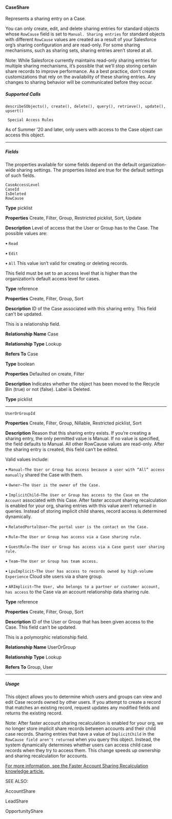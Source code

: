 #### CaseShare

Represents a sharing entry on a Case.

You can only create, edit, and delete sharing entries for standard objects whose `RowCause` field is set to `Manual. Sharing entries`
for standard objects with different `RowCause` values are created as a result of your Salesforce org’s sharing configuration and are
read-only. For some sharing mechanisms, such as sharing sets, sharing entries aren’t stored at all.

Note: While Salesforce currently maintains read-only sharing entries for multiple sharing mechanisms, it’s possible that we’ll stop
storing certain share records to improve performance. As a best practice, don’t create customizations that rely on the availability
of these sharing entries. Any changes to sharing behavior will be communicated before they occur.

##### Supported Calls
```
describeSObjects(), create(), delete(), query(), retrieve(), update(), upsert()

 Special Access Rules

```
As of Summer ’20 and later, only users with access to the Case object can access this object.


-----

##### Fields

The properties available for some fields depend on the default organization-wide sharing settings. The properties listed are true for the
default settings of such fields.

```
CaseAccessLevel
CaseId
IsDeleted
RowCause

```

**Type**
picklist

**Properties**
Create, Filter, Group, Restricted picklist, Sort, Update

**Description**
Level of access that the User or Group has to the Case. The possible values are:

**•** `Read`

**•** `Edit`

**•** `All` This value isn’t valid for creating or deleting records.

This field must be set to an access level that is higher than the organization’s default access
level for cases.

**Type**
reference

**Properties**
Create, Filter, Group, Sort

**Description**
ID of the Case associated with this sharing entry. This field can't be updated.

This is a relationship field.

**Relationship Name**
Case

**Relationship Type**
Lookup

**Refers To**
Case

**Type**
boolean

**Properties**
Defaulted on create, Filter

**Description**
Indicates whether the object has been moved to the Recycle Bin (true) or not (false).
Label is Deleted.

**Type**
picklist


-----

```
UserOrGroupId

```

**Properties**
Create, Filter, Group, Nillable, Restricted picklist, Sort

**Description**
Reason that this sharing entry exists. If you’re creating a sharing entry, the only permitted
value is Manual. If no value is specified, the field defaults to Manual. All other RowCause
values are read-only. After the sharing entry is created, this field can’t be edited.

Valid values include:

**•** `Manual—The User or Group has access because a user with “All” access manually`
shared the Case with them.

**•** `Owner—The User is the owner of the Case.`

**•** `ImplicitChild—The User or Group has access to the Case on the Account`
associated with this Case. After faster account sharing recalculation is enabled for your
org, sharing entries with this value aren’t returned in queries. Instead of storing implicit
child shares, record access is determined dynamically.

**•** `RelatedPortalUser—The portal user is the contact on the Case.`

**•** `Rule—The User or Group has access via a Case sharing rule.`

**•** `GuestRule—The User or Group has access via a Case guest user sharing rule.`

**•** `Team—The User or Group has team access.`

**•** `LpuImplicit—The User has access to records owned by high-volume Experience`
Cloud site users via a share group.

**•** `ARImplicit—The User, who belongs to a partner or customer account, has access`
to the Case via an account relationship data sharing rule.

**Type**
reference

**Properties**
Create, Filter, Group, Sort

**Description**
ID of the User or Group that has been given access to the Case. This field can't be updated.

This is a polymorphic relationship field.

**Relationship Name**
UserOrGroup

**Relationship Type**
Lookup

**Refers To**
Group, User


-----

##### Usage

This object allows you to determine which users and groups can view and edit Case records owned by other users. If you attempt to
create a record that matches an existing record, request updates any modified fields and returns the existing record.

Note: After faster account sharing recalculation is enabled for your org, we no longer store implicit share records between accounts
and their child case records. Sharing entries that have a value of `ImplicitChild` in the `RowCause field aren’t returned`
when you query this object. Instead, the system dynamically determines whether users can access child case records when they
try to access them. This change speeds up ownership and sharing recalculation for accounts.

[For more information, see the Faster Account Sharing Recalculation knowledge article.](https://help.salesforce.com/s/articleView?id=000394638&type=1&language=en_US)

SEE ALSO:

AccountShare

LeadShare

OpportunityShare
